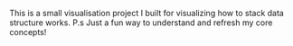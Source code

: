 This is a small visualisation project I built for visualizing how to stack data structure works.
P.s Just a fun way to understand and refresh my core concepts!